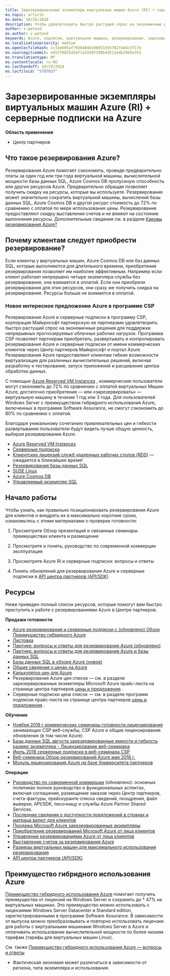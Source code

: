 ```yaml
---
title: Зарезервированные экземпляры виртуальных машин Azure (RI) + серверные подписки на Azure | Центр партнеров
ms.topic: article
ms.date: 10/29/2018
description: Чтобы удовлетворить быстро растущий спрос на экономичные решения для непрерывных и четко прогнозируемых облачных рабочих нагрузок, мы включили Azure RI и серверные подписки в партнерскую программу CSP. Программа CSP позволяет партнерам приобретать, развертывать и контролировать Azure RI и серверные подписки от имени коммерческих клиентов через Центр партнеров Майкрософт и портал Azure.
author: v-petand
ms.author: v-petand
keywords: Azure, подписки, виртуальная машина, резервирование, зарезервированных экземпляров
ms.localizationpriority: medium
ms.openlocfilehash: cc33e605af7930484b196051565781f4d4c3f17e
ms.sourcegitcommit: ed22f6825d3af1d19385198b4d511e4b39d5e353
ms.translationtype: MT
ms.contentlocale: ru-RU
ms.lasthandoff: 10/29/2018
ms.locfileid: "5797037"
---
```

<!-- Mike Aasen wrote and owns this topic -->

# <a name="azure-reserved-vm-instances-ri--server-subscriptions-for-azure"></a>Зарезервированные экземпляры виртуальных машин Azure (RI) + серверные подписки на Azure

**Область применения**

-  Центр партнеров
 
## <a name="what-are-azure-reservations"></a>Что такое резервирования Azure?

Резервирования Azure помогает сэкономить, проведя предварительно платы за один год или три года виртуальной машины, вычислительной мощности базы данных SQL, Azure Cosmos DB пропускную способность или других ресурсов Azure. Предварительно обращая позволяет получить скидку на ресурсы, которые вы используете. Резервирования может значительно сократить виртуальной машины, вычислений базы данных SQL, Azure Cosmos DB и другой ресурс стоимость до 72% по сравнению с оплатой по мере использования цены. Резервирования предоставляют скидку выставления счетов и не влияют на состояние выполнения ресурсы. Дополнительные сведения см. в разделе [Каковы резервирования Azure?](https://docs.microsoft.com/azure/billing/billing-save-compute-costs-reservations)

## <a name="why-should-customers-buy-a-reservation"></a>Почему клиентам следует приобрести резервирование?

Если клиенты у виртуальных машин, Azure Cosmos DB или баз данных SQL, которые выполняются для длительного времени, приобретения резервирования позволяет им наиболее эффективным. Например если клиент работает непрерывно четыре экземпляра службы без резервирования, они взимается в оплатой. Если они приобрели резервирования для этих ресурсов, они сразу же получить скидка на резервирование. Ресурсы больше не взимается в оплатой.

 
### <a name="compelling-new-azure-offer-in-csp"></a>Новое интересное предложение Azure в программе CSP 

Резервирования Azure и серверные подписки в программу CSP, корпорация Майкрософт партнерскую ее партнерами удовлетворить быстро растущий спрос на экономичные решения для поддержки непрерывных прогнозируемых облачных рабочих нагрузок. Программа CSP позволяет партнерам приобретать, развертывать и контролировать резервирования Azure и серверные подписки от имени коммерческих клиентов через Центр партнеров Майкрософт и портал Azure. Резервирования Azure предоставляют клиентам гибкие возможности виртуализации для различных вычислительных решений, включая разработку и тестирование, запуск приложений и расширение центра обработки данных. 

С помощью [Azure Reserved VM Instances](https://azure.microsoft.com/en-us/pricing/reserved-vm-instances/) , коммерческие пользователи могут сэкономить до 72% по сравнению с оплатой виртуальных Машин Azure, достаточно приобретение — или «зарезервировать» — виртуальную машину в течение 1 год или 3 года. Для пользователей Windows Server с преимуществом гибридного использования Azure, включенных в программе Software Assurance, не смогут сэкономить до 80% по сравнению с оплатой. 

Благодаря уникальному сочетанию привлекательных цен и гибкости развертывания пользователи будут видеть лучше общую ценность, выбирая резервирования Azure: 

- [Azure Reserved VM Instances](https://docs.microsoft.com/azure/virtual-machines/windows/prepay-reserved-vm-instances)
- [Серверные подписки](https://www.microsoft.com/Licensing/news/windows-sql-server-through-csp) 
- [Клиентских лицензий служб удаленных рабочих столов (RDS)](https://cloudblogs.microsoft.com/windowsserver/2018/10/03/remote-desktop-services-2019-generally-available-with-windows-server-2019/) — ожидается в ближайшее время!
- [Резервирования базы данных SQL](https://docs.microsoft.com/azure/sql-database/sql-database-reserved-capacity)
- [SUSE Linux](https://docs.microsoft.com/azure/virtual-machines/linux/prepay-suse-software-charges)
- [Azure Cosmos DB](https://docs.microsoft.com/azure/cosmos-db/cosmos-db-reserved-capacity)
- [Управляемый экземпляр SQL](https://docs.microsoft.com/azure/sql-database/sql-database-managed-instance)




## <a name="getting-started"></a>Начало работы

Чтобы узнать, как правильно позиционировать резервирования Azure для клиентов и внедрять их в максимально короткие сроки, ознакомьтесь с этими материалами о проверке готовности:

1.  Просмотрите Обзор презентаций и связанные семинары преимуществах клиента и размещение

2.  Просмотрите и понять, руководство по современной коммерции эксплуатация

5.  Просмотрите Azure RI и серверные подписки: вопросы и ответы

6.  Понять обновлений для резервирования Azure и серверные подписки в [API центра партнеров (API/SDK)](https://docs.microsoft.com/en-us/partner-center/develop/purchase-azure-reserved-vm-instances)

## <a name="resources"></a>Ресурсы 

Ниже приведен полный список ресурсов, которые помогут вам быстро приступить к работе с резервированиями Azure в Центре партнеров. 

**Продажи готовности**

- [Azure резервирования и серверные подписки с (обновлено) Обзор Преимущество гибридного Azure](http://assetsprod.microsoft.com/Azure-reservations-and-server-subscriptions-with-azure-hybrid-benefit.pptx)
- [Листовка](http://assetsprod.microsoft.com/mpn/Azure-RI-Sales-Sheet-CSP.pdf)
- [Партнер: вопросы и ответы для резервирования Azure (обновлено)](http://assetsprod.microsoft.com/Partner-faq-for-azure-reservations.docx)
- [Партнер: вопросы и ответы для резервирования Azure и базы данных SQL](http://assetsprod.microsoft.com/Partner-faq-for-azure-reservations-sql-db.docx)
- [Базы данных SQL в обзоре Azure (новое)](http://assetsprod.microsoft.com/Sql-db-in-azure-overview.pptx)
- [Общие сведения о ценах на Azure](https://azure.microsoft.com/pricing/#explore-cost)
- [Калькулятор цен для Azure](https://azure.microsoft.com/pricing/calculator/)
- Резервирования Azure цен список — см. в разделе зарезервированные экземпляры Microsoft Azure прайс-листа на странице центра партнеров [цены и предложения](http://assetsprod.microsoft.com/modern-offers-country-currency-availability.xlsx) .
- Серверные подписки цена список — см. в разделе программ подписки прайс-листа на странице центра партнеров [цены и предложения](http://assetsprod.microsoft.com/modern-offers-country-currency-availability.xlsx) .

**Обучение**

- [Ноября 2018 г коммерческих семинары готовности лицензирования](https://na01.safelinks.protection.outlook.com/?url=https%3A%2F%2Fcommercial-licensing.eventbuilder.com%2F%3Flandingpageid%3DV0Bx6L&data=02%7C01%7Cv-oumaki%40microsoft.com%7C96e24687952242e1ff0c08d62ada13f3%7C72f988bf86f141af91ab2d7cd011db47%7C1%7C0%7C636743513471330495&sdata=DjPAKnW%2BpVekRS3Zngy2uwAkTpU4z1O%2Fh56NuTOmCzM%3D&reserved=0) занимающих CSP веб-службы, CSP Azure и общие лицензирования обновления (в том числе Azure)
- [Базы данных SQL августа зарезервированные емкости и гибкость размер экземпляра - Лицензирование веб-семинара](https://commercial-licensing.eventbuilder.com/view?eventid=d0t9g4)
- [Июль 2018 серверные подписки в веб-семинара CSP](https://commercial-licensing.eventbuilder.com/Server_Subscriptions_in_CSP_P2_July)
- [Веб-семинара Обзор резервирований Azure мая 2018 г.](https://commercial-licensing.eventbuilder.com/Reserved_Instances_in_CSP_May_Option_1)
- [Модуль лицензирования Azure на базе Университета партнеров](https://aka.ms/azure_partner_licensing)

**Операции**

- [Руководство по современной коммерции](http://assetsprod.microsoft.com/mpn/Partner-Center-Modern-Commerce-Operating-Guide.docx) (обновлено): основных политиках полное руководство и функциональных аспектах, включая соглашения, размещение заказов через Центр партнеров, счета-фактуры, прейскуранте списка сведений, поощрения, файл выверки, API/SDK, песочницу и службы Azure Partner Shared Services.
- [Последние сведения о доступности предложений в странах и матрица валют для клиентов](http://assetsprod.microsoft.com/modern-offers-country-currency-availability.xlsx)
- [Продажа Microsoft Azure зарезервированные экземпляры](https://go.microsoft.com/fwlink/?linkid=872806)
- [Приобретение резервирований Microsoft Azure от лица клиентов](https://go.microsoft.com/fwlink/?linkid=872807)
- [Управление резервированиями Azure от лица клиентов](https://go.microsoft.com/fwlink/?linkid=872808)
- [Выставление счетов за резервирования Azure](https://go.microsoft.com/fwlink/?linkid=872809)
- [Размеры виртуальных машин для максимального использования резервирования](https://go.microsoft.com/fwlink/?linkid=872810)
- [API центра партнеров (API/SDK)](https://docs.microsoft.com/en-us/partner-center/develop/purchase-azure-reserved-vm-instances)













































## <a name="azure-hybrid-benefit"></a>Преимущество гибридного использования Azure
[Преимущество гибридного использования Azure](https://azure.microsoft.com/pricing/hybrid-benefit) помогает получить преимущества от лицензий на Windows Server и сохранить до * 47% на виртуальных машинах. Это преимущество можно использовать с лицензиями Windows Server Datacenter и Standard edition, зарегистрированными в программе Software Assurance. В зависимости от выпуска можно преобразовывать и повторно использовать лицензии для работы с виртуальными машинами Windows Server в Azure и оплачивать использование вычислительной мощности по более низким тарифам (тарифы для виртуальных машин Linux).

См. также [Преимущество гибридного использования Azure — вопросы и ответы](https://azure.microsoft.com/en-us/pricing/hybrid-benefit/faq/)

* Фактическая экономия может различаться в зависимости от региона, типа экземпляра и использования.

